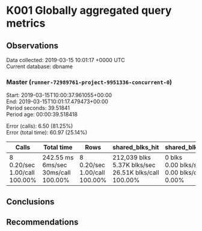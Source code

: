 # K001 Globally aggregated query metrics

## Observations ##
Data collected: 2019-03-15 10:01:17 +0000 UTC  
Current database: dbname  



### Master (`runner-72989761-project-9951336-concurrent-0`) ###
Start: 2019-03-15T10:00:37.961055+00:00  
End: 2019-03-15T10:01:17.479473+00:00  
Period seconds: 39.51841  
Period age: 00:00:39.518418  

Error (calls): 6.50 (81.25%)  
Error (total time): 60.97 (25.14%)

Calls | Total&nbsp;time | Rows | shared_blks_hit | shared_blks_read | shared_blks_dirtied | shared_blks_written | blk_read_time | blk_write_time | kcache_reads | kcache_writes | kcache_user_time_ms | kcache_system_time 
-------|------------|------|-----------------|------------------|---------------------|---------------------|---------------|----------------|--------------|---------------|---------------------|--------------------
8<br/>0.20/sec<br/>1.00/call<br/>100.00% |242.55&nbsp;ms<br/>6ms/sec<br/>30ms/call<br/>100.00% |8<br/>0.20/sec<br/>1.00/call<br/>100.00% |212,039&nbsp;blks<br/>5.37K&nbsp;blks/sec<br/>26.51K&nbsp;blks/call<br/>100.00% |0&nbsp;blks<br/>0.00&nbsp;blks/sec<br/>0.00&nbsp;blks/call<br/>0.00% |0&nbsp;blks<br/>0.00&nbsp;blks/sec<br/>0.00&nbsp;blks/call<br/>0.00% |0&nbsp;blks<br/>0.00&nbsp;blks/sec<br/>0.00&nbsp;blks/call<br/>0.00% |0.00&nbsp;ms<br/>0s/sec<br/>0s/call<br/>0.00% |0.00&nbsp;ms<br/>0s/sec<br/>0s/call<br/>0.00% |0.00&nbsp;bytes<br/>0.00&nbsp;bytes/sec<br/>0.00&nbsp;bytes/call<br/>0.00% |0.00&nbsp;bytes<br/>0.00&nbsp;bytes/sec<br/>0.00&nbsp;bytes/call<br/>0.00% |0.00&nbsp;ms<br/>0s/sec<br/>0s/call<br/>0.00% |0.00&nbsp;ms<br/>0s/sec<br/>0s/call<br/>0.00%





## Conclusions ##


## Recommendations ##

